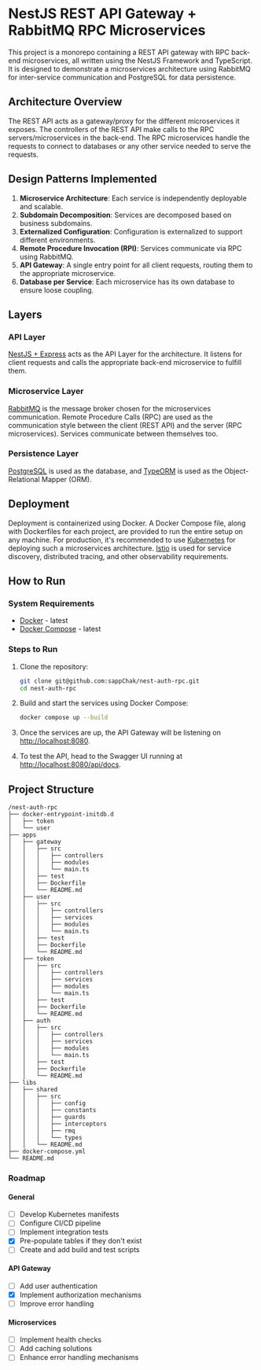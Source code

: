 # NestJS REST API Gateway + RabbitMQ RPC Microservices

This project is a monorepo containing a REST API gateway with RPC back-end microservices, all written using the NestJS Framework and TypeScript. It is designed to demonstrate a microservices architecture using RabbitMQ for inter-service communication and PostgreSQL for data persistence.

## Architecture Overview

The REST API acts as a gateway/proxy for the different microservices it exposes. The controllers of the REST API make calls to the RPC servers/microservices in the back-end. The RPC microservices handle the requests to connect to databases or any other service needed to serve the requests.

## Design Patterns Implemented

1. **Microservice Architecture**: Each service is independently deployable and scalable.
2. **Subdomain Decomposition**: Services are decomposed based on business subdomains.
3. **Externalized Configuration**: Configuration is externalized to support different environments.
4. **Remote Procedure Invocation (RPI)**: Services communicate via RPC using RabbitMQ.
5. **API Gateway**: A single entry point for all client requests, routing them to the appropriate microservice.
6. **Database per Service**: Each microservice has its own database to ensure loose coupling.

## Layers

### API Layer

[NestJS + Express](https://nestjs.com/) acts as the API Layer for the architecture. It listens for client requests and calls the appropriate back-end microservice to fulfill them.

### Microservice Layer

[RabbitMQ](https://www.rabbitmq.com/) is the message broker chosen for the microservices communication. Remote Procedure Calls (RPC) are used as the communication style between the client (REST API) and the server (RPC microservices). Services communicate between themselves too.

### Persistence Layer

[PostgreSQL](https://www.postgresql.org/) is used as the database, and [TypeORM](https://typeorm.io/) is used as the Object-Relational Mapper (ORM).

## Deployment

Deployment is containerized using Docker. A Docker Compose file, along with Dockerfiles for each project, are provided to run the entire setup on any machine. For production, it's recommended to use [Kubernetes](https://kubernetes.io/) for deploying such a microservices architecture. [Istio](https://istio.io/) is used for service discovery, distributed tracing, and other observability requirements.

## How to Run

### System Requirements

- [Docker](https://docs.docker.com/install/) - latest
- [Docker Compose](https://docs.docker.com/compose/install/) - latest

### Steps to Run

1. Clone the repository:

   ```sh
   git clone git@github.com:sappChak/nest-auth-rpc.git
   cd nest-auth-rpc
   ```

2. Build and start the services using Docker Compose:

   ```sh
   docker compose up --build
   ```

3. Once the services are up, the API Gateway will be listening on [http://localhost:8080](http://localhost:8080).

4. To test the API, head to the Swagger UI running at [http://localhost:8080/api/docs](http://localhost:8080/api/docs).

## Project Structure

```
/nest-auth-rpc
├── docker-entrypoint-initdb.d
│   ├── token
│   └── user
├── apps
│   ├── gateway
│   │   ├── src
│   │   │   ├── controllers
│   │   │   ├── modules
│   │   │   └── main.ts
│   │   ├── test
│   │   ├── Dockerfile
│   │   └── README.md
│   ├── user
│   │   ├── src
│   │   │   ├── controllers
│   │   │   ├── services
│   │   │   ├── modules
│   │   │   └── main.ts
│   │   ├── test
│   │   ├── Dockerfile
│   │   └── README.md
│   ├── token
│   │   ├── src
│   │   │   ├── controllers
│   │   │   ├── services
│   │   │   ├── modules
│   │   │   └── main.ts
│   │   ├── test
│   │   ├── Dockerfile
│   │   └── README.md
│   ├── auth
│   │   ├── src
│   │   │   ├── controllers
│   │   │   ├── services
│   │   │   ├── modules
│   │   │   └── main.ts
│   │   ├── test
│   │   ├── Dockerfile
│   │   └── README.md
├── libs
│   ├── shared
│   │   ├── src
│   │   │   ├── config
│   │   │   ├── constants
│   │   │   ├── guards
│   │   │   ├── interceptors
│   │   │   ├── rmq
│   │   │   └── types
│   │   └── README.md
├── docker-compose.yml
└── README.md
```

### Roadmap

#### General

- [ ] Develop Kubernetes manifests
- [ ] Configure CI/CD pipeline
- [ ] Implement integration tests
- [x] Pre-populate tables if they don't exist
- [ ] Create and add build and test scripts

#### API Gateway

- [ ] Add user authentication
- [x] Implement authorization mechanisms
- [ ] Improve error handling

#### Microservices

- [ ] Implement health checks
- [ ] Add caching solutions
- [ ] Enhance error handling mechanisms
